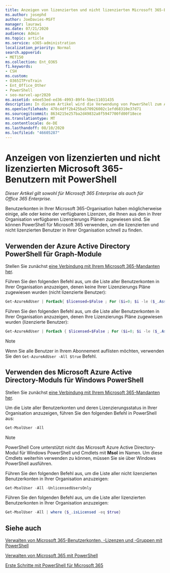 ```yaml
---
title: Anzeigen von lizenzierten und nicht lizenzierten Microsoft 365-Benutzern mit PowerShell
ms.author: josephd
author: JoeDavies-MSFT
manager: laurawi
ms.date: 07/21/2020
audience: Admin
ms.topic: article
ms.service: o365-administration
localization_priority: Normal
search.appverid:
- MET150
ms.collection: Ent_O365
f1.keywords:
- CSH
ms.custom:
- O365ITProTrain
- Ent_Office_Other
- PowerShell
- seo-marvel-apr2020
ms.assetid: e4ee53ed-ed36-4993-89f4-5bec11031435
description: In diesem Artikel wird die Verwendung von PowerShell zum Anzeigen von lizenzierten und nicht lizenzierten Microsoft 365-Benutzerkonten erläutert.
ms.openlocfilehash: 470c4dff2b425ba570926002c1efd68310e37d71
ms.sourcegitcommit: 8634215e257ba2d49832a8f5947700fd00f18ece
ms.translationtype: MT
ms.contentlocale: de-DE
ms.lasthandoff: 08/10/2020
ms.locfileid: "46605287"
---
```

# <a name="view-licensed-and-unlicensed-microsoft-365-users-with-powershell"></a>Anzeigen von lizenzierten und nicht lizenzierten Microsoft 365-Benutzern mit PowerShell

*Dieser Artikel gilt sowohl für Microsoft 365 Enterprise als auch für Office 365 Enterprise.*

Benutzerkonten in Ihrer Microsoft 365-Organisation haben möglicherweise einige, alle oder keine der verfügbaren Lizenzen, die Ihnen aus den in Ihrer Organisation verfügbaren Lizenzierungs Plänen zugewiesen sind. Sie können PowerShell für Microsoft 365 verwenden, um die lizenzierten und nicht lizenzierten Benutzer in Ihrer Organisation schnell zu finden.

## <a name="use-the-azure-active-directory-powershell-for-graph-module"></a>Verwenden der Azure Active Directory PowerShell für Graph-Module

Stellen Sie zunächst [eine Verbindung mit Ihrem Microsoft 365-Mandanten her](connect-to-office-365-powershell.md#connect-with-the-azure-active-directory-powershell-for-graph-module).
 
Führen Sie den folgenden Befehl aus, um die Liste aller Benutzerkonten in Ihrer Organisation anzuzeigen, denen keine Ihrer Lizenzierungs Pläne zugewiesen wurden (nicht lizenzierte Benutzer):
  
```powershell
Get-AzureAdUser | ForEach{ $licensed=$False ; For ($i=0; $i -le ($_.AssignedLicenses | Measure).Count ; $i++) { If( [string]::IsNullOrEmpty(  $_.AssignedLicenses[$i].SkuId ) -ne $True) { $licensed=$true } } ; If( $licensed -eq $false) { Write-Host $_.UserPrincipalName} }
```

Führen Sie den folgenden Befehl aus, um die Liste aller Benutzerkonten in Ihrer Organisation anzuzeigen, denen Ihre Lizenzierungs Pläne zugewiesen wurden (lizenzierte Benutzer):
  
```powershell
Get-AzureAdUser | ForEach { $licensed=$False ; For ($i=0; $i -le ($_.AssignedLicenses | Measure).Count ; $i++) { If( [string]::IsNullOrEmpty(  $_.AssignedLicenses[$i].SkuId ) -ne $True) { $licensed=$true } } ; If( $licensed -eq $true) { Write-Host $_.UserPrincipalName} }
```

>[!Note]
>Wenn Sie alle Benutzer in Ihrem Abonnement auflisten möchten, verwenden Sie den `Get-AzureAdUser -All $true` Befehl.
>

## <a name="use-the-microsoft-azure-active-directory-module-for-windows-powershell"></a>Verwenden des Microsoft Azure Active Directory-Moduls für Windows PowerShell

Stellen Sie zunächst [eine Verbindung mit Ihrem Microsoft 365-Mandanten her](connect-to-office-365-powershell.md#connect-with-the-microsoft-azure-active-directory-module-for-windows-powershell).

Um die Liste aller Benutzerkonten und deren Lizenzierungsstatus in Ihrer Organisation anzuzeigen, führen Sie den folgenden Befehl in PowerShell aus:
  
```powershell
Get-MsolUser -All
```

>[!Note]
>PowerShell Core unterstützt nicht das Microsoft Azure Active Directory-Modul für Windows PowerShell und Cmdlets mit **Msol** im Namen. Um diese Cmdlets weiterhin verwenden zu können, müssen Sie sie über Windows PowerShell ausführen.
>

Führen Sie den folgenden Befehl aus, um die Liste aller nicht lizenzierten Benutzerkonten in Ihrer Organisation anzuzeigen:
  
```powershell
Get-MsolUser -All -UnlicensedUsersOnly
```

Führen Sie den folgenden Befehl aus, um die Liste aller lizenzierten Benutzerkonten in Ihrer Organisation anzuzeigen:
  
```powershell
Get-MsolUser -All | where {$_.isLicensed -eq $true}
```

## <a name="see-also"></a>Siehe auch

[Verwalten von Microsoft 365-Benutzerkonten, -Lizenzen und -Gruppen mit PowerShell](manage-user-accounts-and-licenses-with-office-365-powershell.md)
  
[Verwalten von Microsoft 365 mit PowerShell](manage-office-365-with-office-365-powershell.md)
  
[Erste Schritte mit PowerShell für Microsoft 365](getting-started-with-office-365-powershell.md)
